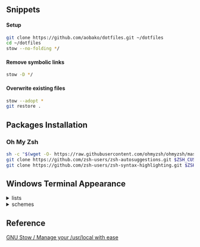 ## Snippets

#### Setup

```bash
git clone https://github.com/aobako/dotfiles.git ~/dotfiles
cd ~/dotfiles
stow --no-folding */
```

#### Remove symbolic links

```bash
stow -D */
```

#### Overwrite existing files

```bash
stow --adopt *
git restore .
```

## Packages Installation

### Oh My Zsh

```zsh
sh -c "$(wget -O- https://raw.githubusercontent.com/ohmyzsh/ohmyzsh/master/tools/install.sh)"
git clone https://github.com/zsh-users/zsh-autosuggestions.git $ZSH_CUSTOM/plugins/zsh-autosuggestions
git clone https://github.com/zsh-users/zsh-syntax-highlighting.git $ZSH_CUSTOM/plugins/zsh-syntax-highlighting
```

## Windows Terminal Appearance

<details>
  <summary>lists</summary>

```json
{
  "colorScheme": "tokyonight",
  "commandline": "C:\\Program Files\\Git\\bin\\bash.exe",
  "cursorShape": "filledBox",
  "font": {
    "face": "JetBrainsMono Nerd Font Mono",
    "size": 14.0,
    "feature": {
      "calt": 0
    }
  },
  "hidden": false,
  "intenseTextStyle": "bright",
  "name": "tokyonight",
  "padding": "0",
  "scrollbarState": "hidden",
  "suppressApplicationTitle": true
}
```

</details>

<details>
  <summary>schemes</summary>

```json
{
  "name": "tokyonight",
  "black": "#1d202f",
  "red": "#f7768e",
  "green": "#9ece6a",
  "yellow": "#e0af68",
  "blue": "#7aa2f7",
  "purple": "#bb9af7",
  "cyan": "#7dcfff",
  "white": "#a9b1d6",
  "brightBlack": "#414868",
  "brightRed": "#f7768e",
  "brightGreen": "#9ece6a",
  "brightYellow": "#e0af68",
  "brightBlue": "#7aa2f7",
  "brightPurple": "#bb9af7",
  "brightCyan": "#7dcfff",
  "brightWhite": "#c0caf5",
  "background": "#222436",
  "foreground": "#c0caf5",
  "selectionBackground": "#364a82",
  "cursorColor": "#c0caf5"
}
```

</details>

## Reference

[GNU Stow / Manage your /usr/local with ease](https://www.reddit.com/r/linux/comments/1f7sh4/gnu_stow_manage_your_usrlocal_with_ease/)
